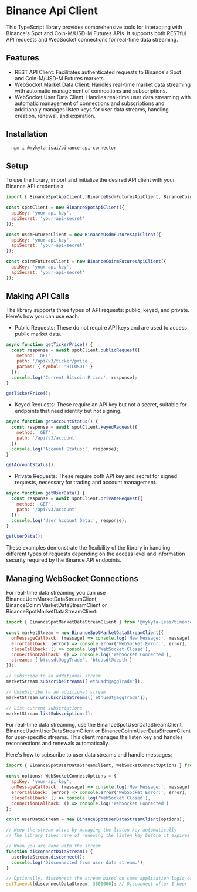 
# Binance Api Client

This TypeScript library provides comprehensive tools for interacting with Binance's Spot and Coin-M/USD-M Futures APIs. It supports both RESTful API requests and WebSocket connections for real-time data streaming.

## Features

- REST API Client: Facilitates authenticated requests to Binance's Spot and Coin-M/USD-M Futures markets.
- WebSocket Market Data Client: Handles real-time market data streaming with automatic management of connections and subscriptions.
- WebSocket User Data Client: Handles real-time user data streaming with automatic management of connections and subscriptions and additionaly manages listen keys for user data streams, handling creation, renewal, and expiration.

## Installation

```bash
  npm i @mykyta-isai/binance-api-connector
```

## Setup

To use the library, import and initialize the desired API client with your Binance API credentials:

```javascript
import { BinanceSpotApiClient, BinanceUsdmFuturesApiClient, BinanceCoinmFuturesApiClient } from '@mykyta-isai/binance-api-connector';

const spotClient = new BinanceSpotApiClient({
  apiKey: 'your-api-key',
  apiSecret: 'your-api-secret'
});

const usdmFuturesClient = new BinanceUsdmFuturesApiClient({
  apiKey: 'your-api-key',
  apiSecret: 'your-api-secret'
});

const coinmFuturesClient = new BinanceCoinmFuturesApiClient({
  apiKey: 'your-api-key',
  apiSecret: 'your-api-secret'
});
```

## Making API Calls

The library supports three types of API requests: public, keyed, and private. Here's how you can use each:

- Public Requests: These do not require API keys and are used to access public market data.

```javascript
async function getTickerPrice() {
  const response = await spotClient.publicRequest({
    method: 'GET',
    path: '/api/v3/ticker/price',
    params: { symbol: 'BTCUSDT' }
  });
  console.log('Current Bitcoin Price:', response);
}

getTickerPrice();
```
- Keyed Requests: These require an API key but not a secret, suitable for endpoints that need identity but not signing.

```javascript
async function getAccountStatus() {
  const response = await spotClient.keyedRequest({
    method: 'GET',
    path: '/api/v3/account'
  });
  console.log('Account Status:', response);
}

getAccountStatus();
```
- Private Requests: These require both API key and secret for signed requests, necessary for trading and account management.

```javascript
async function getUserData() {
  const response = await spotClient.privateRequest({
    method: 'GET',
    path: '/api/v3/account'
  });
  console.log('User Account Data:', response);
}

getUserData();
```

These examples demonstrate the flexibility of the library in handling different types of requests depending on the access level and information security required by the Binance API endpoints.

## Managing WebSocket Connections

For real-time data streaming you can use BinanceUdmMarketDataStreamClient, BinanceCoinmMarketDataStreamClient or BinanceSpotMarketDataStreamClient:

```javascript
import { BinanceSpotMarketDataStreamClient } from '@mykyta-isai/binance-api-connector';

const marketStream = new BinanceSpotMarketDataStreamClient({
  onMessageCallback: (message) => console.log('New Message:', message),
  errorCallback: (error) => console.error('WebSocket Error:', error),
  closeCallback: () => console.log('WebSocket Closed'),
  connectionCallback: () => console.log('WebSocket Connected'),
  streams: ['btcusdt@aggTrade', 'btcusdt@depth']
});

// Subscribe to an additional stream
marketStream.subscribeStreams(['ethusdt@aggTrade']);

// Unsubscribe to an additional stream
marketStream.unsubscribeStreams(['ethusdt@aggTrade']);

// List current subscriptions
marketStream.listSubscriptions();
```

For real-time data streaming, use the BinanceSpotUserDataStreamClient, BinanceUsdmUserDataStreamClient or BinanceCoinmUserDataStreamClient for user-specific streams. This client manages the listen key and handles reconnections and renewals automatically.

Here's how to subscribe to user data streams and handle messages:

```javascript
import { BinanceSpotUserDataStreamClient, WebSocketConnectOptions } from '@mykyta-isai/binance-api-connector';

const options: WebSocketConnectOptions = {
  apiKey: 'your-api-key',
  onMessageCallback: (message) => console.log('New Message:', message),
  errorCallback: (error) => console.error('WebSocket Error:', error),
  closeCallback: () => console.log('WebSocket Closed'),
  connectionCallback: () => console.log('WebSocket Connected')
};

const userDataStream = new BinanceSpotUserDataStreamClient(options);

// Keep the stream alive by managing the listen key automatically
// The library takes care of renewing the listen key before it expires

// When you are done with the stream
function disconnectDataStream() {
  userDataStream.disconnect();
  console.log('Disconnected from user data stream.');
}

// Optionally, disconnect the stream based on some application logic or user action
setTimeout(disconnectDataStream, 3600000); // Disconnect after 1 hour for example
```
